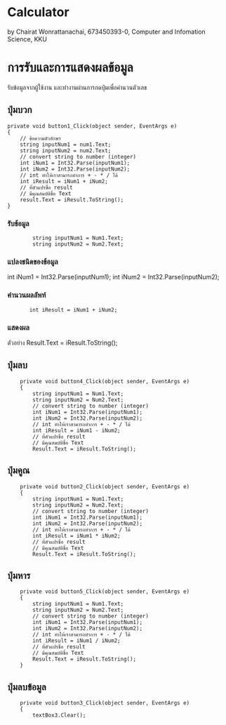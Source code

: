 # Calculator

by Chairat Wonrattanachai,
673450393-0,
Computer and Infomation Science, KKU

# การรับและการแสดงผลข้อมูล

รับข้อมูลจากผู้ใช้งาน และทำงานผ่านการกดปุ่มเพื่อคำนวนตัวเลข

## ปุ่มบวก

```
private void button1_Click(object sender, EventArgs e)
{
    // ข้อความตัวอักษร
    string inputNum1 = num1.Text;
    string inputNum2 = num2.Text;
    // convert string to number (integer)
    int iNum1 = Int32.Parse(inputNum1);
    int iNum2 = Int32.Parse(inputNum2);
    // int ทำให้เราสามารถทำการ + - * / ได้
    int iResult = iNum1 + iNum2;
    // ที่ตัวแปรชื่อ result
    // มีคุณสมบัติชื่อ Text
    result.Text = iResult.ToString();
}
```

### รับข้อมูล
            string inputNum1 = Num1.Text;
            string inputNum2 = Num2.Text;

### แปลงชนิดของข้อมูล
 int iNum1 = Int32.Parse(inputNum1);
 int iNum2 = Int32.Parse(inputNum2);
### คำนวนผลลัพท์
           int iResult = iNum1 + iNum2;

### แสดงผล

ตัวอย่าง
  Result.Text = iResult.ToString();

## ปุ่มลบ
        private void button4_Click(object sender, EventArgs e)
        {
            string inputNum1 = Num1.Text;
            string inputNum2 = Num2.Text;
            // convert string to number (integer)
            int iNum1 = Int32.Parse(inputNum1);
            int iNum2 = Int32.Parse(inputNum2);
            // int ทำให้เราสามารถทำการ + - * / ได้
            int iResult = iNum1 - iNum2;
            // ที่ตัวแปรชื่อ result
            // มีคุณสมบัติชื่อ Text
            Result.Text = iResult.ToString();

## ปุ่มคูณ

        private void button2_Click(object sender, EventArgs e)
        {
            string inputNum1 = Num1.Text;
            string inputNum2 = Num2.Text;
            // convert string to number (integer)
            int iNum1 = Int32.Parse(inputNum1);
            int iNum2 = Int32.Parse(inputNum2);
            // int ทำให้เราสามารถทำการ + - * / ได้
            int iResult = iNum1 * iNum2;
            // ที่ตัวแปรชื่อ result
            // มีคุณสมบัติชื่อ Text
            Result.Text = iResult.ToString();

## ปุ่มหาร
        private void button5_Click(object sender, EventArgs e)
        {
            string inputNum1 = Num1.Text;
            string inputNum2 = Num2.Text;
            // convert string to number (integer)
            int iNum1 = Int32.Parse(inputNum1);
            int iNum2 = Int32.Parse(inputNum2);
            // int ทำให้เราสามารถทำการ + - * / ได้
            int iResult = iNum1 / iNum2;
            // ที่ตัวแปรชื่อ result
            // มีคุณสมบัติชื่อ Text
            Result.Text = iResult.ToString();
        }

## ปุ่มลบข้อมูล
        private void button3_Click(object sender, EventArgs e)
        {
            textBox3.Clear();
